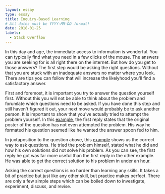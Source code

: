 ```yaml
---
layout: essay
type: essay
title: Inquiry-Based Learning
# All dates must be YYYY-MM-DD format!
date: 2018-01-25
labels:
  - Stack Overflow
---
```


In this day and age, the immediate access to information is wonderful. You can typically find what you need in a few clicks of the mouse. The answers you are seeking for is all right there on the internet. But how do you get to those answers? The first step would be asking the right questions. Without that you are stuck with an inadequate answers no matter where you look. There are tips you can follow that will increase the likelyhood you'll find a satisfactory answer. 

First and foremost, it is important you try to answer the question yourself first. Without this you will not be able to think about the problem and forumlate which questions need to be asked. If you have done this step and still haven't figured it out, your next move would probably be to ask another person. It is important to show that you've actually tried to attempt the problem yourself. In this <a href="https://stackoverflow.com/questions/45670264/how-to-delete-every-third-element-as-a-loop-from-an-array"></i>example</a>, the first reply states that the original poster of the question has not even attempted the problem. His way he formated his question seemed like he wanted the answer spoon fed to him. 

In juxtaposition to the question above, this <a href="https://stackoverflow.com/questions/45608362/android-studio-3-0-beta-1-failed-to-resolve-com-android-supportmultidex1-0-2"></i>example</a> shows us the correct way to ask questions. He tried the problem himself, stated what he did and how his own solutions did not solve his problem. As you can see, the first reply he got was far more useful than the first reply in the other example. He was able to get the correct solution to his problem in under an hour. 

Asking the correct questions is no harder than learning any skills. It takes a bit of practice but just like any other skill, but practice makes perfect. There are only a few simple steps which can be boiled down to investigate, experiment, discuss, and revise. 
